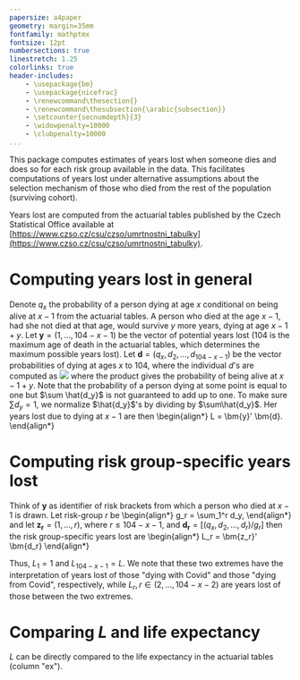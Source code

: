 ```yaml
---
papersize: a4paper
geometry: margin=35mm
fontfamily: mathptmx
fontsize: 12pt
numbersections: true
linestretch: 1.25
colorlinks: true
header-includes:
    - \usepackage{bm}
    - \usepackage{nicefrac}
    - \renewcommand\thesection{}
    - \renewcommand\thesubsection{\arabic{subsection}}
    - \setcounter{secnumdepth}{3} 
    - \widowpenalty=10000
    - \clubpenalty=10000 
...
```


This package computes estimates of years lost when someone dies and does so for each risk group available in the data. This facilitates computations of years lost under alternative assumptions about the selection mechanism of those who died from the rest of the population (surviving cohort).

Years lost are computed from the actuarial tables published by the Czech Statistical Office available at [https://www.czso.cz/csu/czso/umrtnostni_tabulky](https://www.czso.cz/csu/czso/umrtnostni_tabulky).

# Computing years lost in general

Denote $q_x$ the probability of a person dying at age $x$ conditional on being alive at $x-1$ from the actuarial tables. A person who died at the age $x-1$, had she not died at that age, would survive $y$ more years, dying at age $x - 1 + y$. Let $\bm{y} = (1,  \ldots, 104 - x -1)$ be the vector of potential years lost (104 is the maximum age of death in the actuarial tables, which determines the maximum possible years lost).
Let $\bm{d} = (q_x, d_2, \ldots, d_{104 - x - 1})$ be the vector probabilities of dying at ages $x$ to 104, where the individual $d$'s are computed as
<img src="https://render.githubusercontent.com/render/math?math=
\begin{align*}
d_y &= \frac{\hat{d_y}}{\sum{\hat{d_y}}}, \qquad \text{where} \\
\hat{d}_y &= q_{x - 1 + y}\prod_{i =0}^{y - 1}{(1 -q_{x + i})},
\end{align*}">
where the product gives the probability of being alive at $x - 1 + y$. Note that the probability of a person dying at some point is equal to one but $\sum \hat{d_y}$ is not guaranteed to add up to one. To make sure $\sum d_y = 1$, we normalize $\hat{d_y}$'s by dividing by $\sum\hat{d_y}$. Her years lost due to dying at $x - 1$ are then
\begin{align*}
L = \bm{y}' \bm{d}.
\end{align*}

# Computing risk group-specific years lost 

Think of $\bm{y}$ as identifier of risk brackets from which a person who died at $x-1$ is drawn. Let risk-group $r$ be
\begin{align*}
g_r = \sum_1^r d_y,
\end{align*}
and let $\bm{z_r} = (1, \ldots, r)$, where $r \leq 104 - x -1$, and $\bm{d_r} = [(q_x, d_2, \ldots, d_r) / g_r]$
then the risk group-specific years lost are
\begin{align*}
L_r = \bm{z_r}' \bm{d_r}
\end{align*}

Thus, $L_1 = 1$ and $L_{104 - x -1} = L.$ We note that these two extremes have the interpretation of years lost of those "dying with Covid" and those "dying from Covid", respectively, while $L_r, r \in (2, \ldots,  104 - x - 2)$ are years lost of those between the two extremes. 

# Comparing $L$ and life expectancy

$L$ can be directly compared to the life expectancy in the actuarial tables (column "ex"). 

